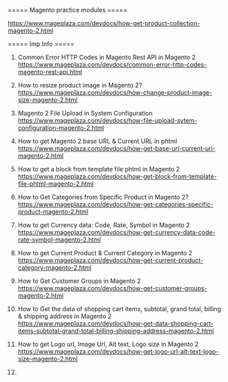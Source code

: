 ===== Magento practice modules =====

https://www.mageplaza.com/devdocs/how-get-product-collection-magento-2.html

===== Imp Info =====

1. Common Error HTTP Codes in Magento Rest API in Magento 2
    https://www.mageplaza.com/devdocs/common-error-http-codes-magento-rest-api.html

2. How to resize product image in Magento 2?
    https://www.mageplaza.com/devdocs/how-change-product-image-size-magento-2.html

3. Magento 2 File Upload in System Configuration
    https://www.mageplaza.com/devdocs/how-file-upload-sytem-configuration-magento-2.html

4. How to get Magento 2 base URL & Current URL in phtml
    https://www.mageplaza.com/devdocs/how-get-base-url-current-url-magento-2.html

5. How to get a block from template file phtml in Magento 2
    https://www.mageplaza.com/devdocs/how-get-block-from-template-file-phtml-magento-2.html

6. How to Get Categories from Specific Product in Magento 2?
    https://www.mageplaza.com/devdocs/how-get-categories-specific-product-magento-2.html

7. How to get Currency data: Code, Rate, Symbol in Magento 2
    https://www.mageplaza.com/devdocs/how-get-currency-data-code-rate-symbol-magento-2.html

8. How to get Current Product & Current Category in Magento 2
    https://www.mageplaza.com/devdocs/how-get-current-product-category-magento-2.html

9. How to Get Customer Groups in Magento 2
    https://www.mageplaza.com/devdocs/how-get-customer-groups-magento-2.html

10. How to Get the data of shopping cart items, subtotal, grand total, billing & shipping address in Magento 2
    https://www.mageplaza.com/devdocs/how-get-data-shopping-cart-items-subtotal-grand-total-billing-shipping-address-magento-2.html

11. How to get Logo url, Image Url, Alt text, Logo size in Magento 2
    https://www.mageplaza.com/devdocs/how-get-logo-url-alt-text-logo-size-magento-2.html

12. 